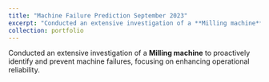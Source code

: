 ```yaml
---
title: "Machine Failure Prediction September 2023"
excerpt: "Conducted an extensive investigation of a **Milling machine** to proactively identify and prevent machine failures, focusing on enhancing operational reliability. <br/><img src='/images/ml.jpeg' style='max-width: 500px; max-height: 300px; width: auto; height: auto; display: block; margin: auto;' alt='handwritten'>"
collection: portfolio
---
```


Conducted an extensive investigation of a **Milling machine** to proactively identify and prevent machine failures, focusing on enhancing operational reliability.


**Technical stack Used in the Project** - <img src="https://cdn.jsdelivr.net/gh/devicons/devicon/icons/azure/azure-original.svg" width ="16" height="100%" />

- Analyzed the dataset comprising **10,000** data points, featuring **14** distinct machine-specific features, to identify potential failures and optimize machine performance.
- Leveraged a diverse set of machine learning algorithms, culminating in an impressive **97\%** recall rate for predicting machine failures. This achievement was made possible through the strategic application of **logistic regression** and addressing class imbalance with the **SMOTE** approach.
- Skillfully managed in **Azure Designer**, within Azure Machine Learning Workspaces, showcasing the capacity to construct machine learning pipelines for in-depth data analysis and predictive modeling.

The **Github code** is [here](https://github.com/Shyam-Sundar-7/Machine-Failure-Prediction)
